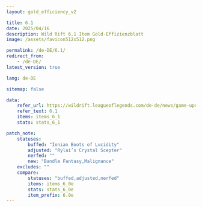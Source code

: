 ```yaml
---
layout: gold_efficiency_v2

title: 6.1
date: 2025/04/16
description: Wild Rift 6.1 Item Gold-Effizienzblatt
image: /assets/favicon512x512.png

permalink: /de-DE/6.1/
redirect_from: 
    - /de-DE/
latest_version: true

lang: de-DE

sitemap: false

data:
    refer_url: https://wildrift.leagueoflegends.com/de-de/news/game-updates/wild-rift-patch-notes-6-1/
    refer_text: 6.1
    items: items_6_1
    stats: stats_6_1

patch_note:
    statuses:
        buffed: "Ionian Boots of Lucidity"
        adjusted: "Rylai’s Crystal Scepter"
        nerfed: ""
        new: "Bandle Fantasy,Malignance"
    excludes: ""
    compare:
        statuses: "buffed,adjusted,nerfed"
        items: items_6_0e
        stats: stats_6_0e
        item_prefix: 6.0e
---
```

